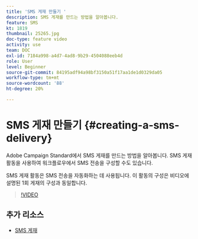```yaml
---
title: 'SMS 게재 만들기 '
description: SMS 게재를 만드는 방법을 알아봅니다.
feature: SMS
kt: 1819
thumbnail: 25265.jpg
doc-type: feature video
activity: use
team: DOC
exl-id: 7184a998-a4d7-4ad8-9b29-4504088eeb4d
role: User
level: Beginner
source-git-commit: 84195adf94a98bf3150a51f17aa1de1d0329da05
workflow-type: tm+mt
source-wordcount: '88'
ht-degree: 20%

---
```


# SMS 게재 만들기 {#creating-a-sms-delivery}

Adobe Campaign Standard에서 SMS 게재를 만드는 방법을 알아봅니다. SMS 게재 활동을 사용하여 워크플로우에서 SMS 전송을 구성할 수도 있습니다.

SMS 게재 활동은 SMS 전송을 자동화하는 데 사용됩니다. 이 활동의 구성은 비디오에 설명된 1회 게재의 구성과 동일합니다.

>[!VIDEO](https://video.tv.adobe.com/v/25265/?quality=12)

## 추가 리소스

* [SMS 게재](https://experienceleague.adobe.com/docs/campaign-standard/using/managing-processes-and-data/channel-activities/sms-delivery.html?lang=en)
